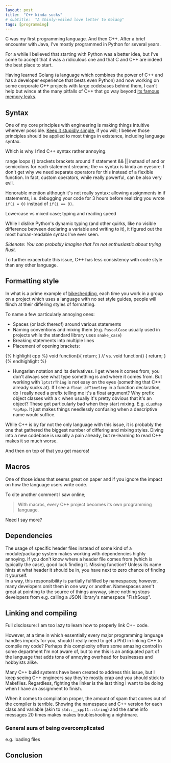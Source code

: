 ```yaml
---
layout: post
title:  "C++ kinda sucks"
# subtitle:  "A thinly-veiled love letter to Golang"
tags: [programming]
---
```


C was my first programming language. And then C++.
After a brief encounter with Java, I've mostly programmed in Python for several years.

For a while I believed that starting with Python was a better idea,
but I've come to accept that it was a ridiculous one and that C and C++ are indeed the best place to start.

Having learned Golang (a language which combines the power of C++ and has a developer experience that bests even Python)
and now working on some corporate C++ projects with large codebases behind them,
I can't help but wince at the many pitfalls of C++ that go way beyond [its famous memory leaks](https://www.tomshardware.com/software/security-software/white-house-urges-developers-to-avoid-c-and-c-use-memory-safe-programming-languages).

## Syntax

One of my core principles with engineering is making things intuitive wherever possible.
[Keep it stupidly simple](https://en.wikipedia.org/wiki/KISS_principle), if you will; I believe those principles should be applied to most things in existence, including language syntax.

Which is why I find C++ syntax rather annoying.

range loops
{} brackets
brackets around if statement
&& || instead of and or
semicolons for each statement
streams; the `>>` syntax is kinda an eyesore. I don't get why we need separate operators for this instead of a flexible function.
In fact, custom operators, while really powerful, can be also very evil.

Honorable mention although it's not really syntax: allowing assignments in if statements,
i.e. debugging your code for 3 hours before realizing you wrote `if(i = 0)` instead of `if(i == 0)`.

Lowercase vs mixed case; typing and reading speed

While I dislike Python's dynamic typing (and other quirks, like no visible difference between declaring a variable and writing to it),
it figured out the most human-readable syntax I've ever seen.

*Sidenote: You can probably imagine that I'm not enthusiastic about trying Rust.*

To further exacerbate this issue, C++ has less consistency with code style than any other language.

## Formatting style

In what is a prime example of [bikeshedding](http://catb.org/jargon/html/B/bikeshedding.html),
each time you work in a group on a project which uses a language with no set style guides,
people will flinch at their differing styles of formatting.

To name a few particularly annoying ones:
* Spaces (or lack thereof) around various statements
* Naming conventions and mixing them (e.g. `PascalCase` usually used in projects while the standard library uses `snake_case`)
* Breaking statements into multiple lines
* Placement of opening brackets:

{% highlight cpp %}
void function(){
    return;
}
// vs.
void function()
{
    return;
}
{% endhighlight %}

* Hungarian notation and its derivatives.
I get where it comes from; you don't always see what type something is and where it comes from.
But working with `lptstrThing` is not easy on the eyes (something that C++ already sucks at).
If I see a `float afTimeStep` in a function declaration, do I really need a prefix telling me it's a float argument?
Why prefix object classes with a `C` when usually it's pretty obvious that it's an object?
These get particularly bad when they start mixing. E.g. `cLuxMap *apMap`.
It just makes things needlessly confusing when a descriptive name would suffice.

While C++ is by far not the only language with this issue,
it is probably the one that gathered the biggest number of differing and mixing styles.
Diving into a new codebase is usually a pain already, but re-learning to read C++ makes it so much worse.

And then on top of that you get macros!

## Macros

One of those ideas that seems great on paper and if you ignore the impact on how the language users write code.

To cite another comment I saw online;

> With macros, every C++ project becomes its own programming language.

Need I say more?

## Dependencies

The usage of specific header files instead of some kind of a module/package system
makes working with dependencies highly annoying.
If you don't know where a header file comes from (which is typically the case),
good luck finding it.
Missing function? Unless its name hints at what header it should be in,
you have next to zero chance of finding it yourself.\
In a way, this responsibility is partially fulfilled by namespaces;
however, many developers omit them in one way or another.
Namespaces aren't great at pointing to the source of things anyway,
since nothing stops developers from e.g. calling a JSON library's namespace "FishSoup".

## Linking and compiling

Full disclosure: I am too lazy to learn how to properly link C++ code.

However, at a time in which essentially every major programming language handles imports for you,
should I really need to get a PhD in linking C++ to compile my code?
Perhaps this complexity offers some amazing control in some department I'm not aware of,
but to me this is an antiquated part of the language that adds tons of annoying overhead for businesses and hobbyists alike.

Many C++ build systems have been created to address this issue,
but I keep seeing C++ engineers say they're mostly crap and you should stick to Makefiles.
Regardless, fighting the linker is the last thing I want to be doing when I have an assignment to finish.

When it comes to compilation proper, the amount of spam that comes out of the compiler is terrible.
Showing the namespace and C++ version for each class and variable (akin to `std::__cpp11::string`)
and the same info messages 20 times makes makes troubleshooting a nightmare.

### General aura of being overcomplicated

e.g. loading files

## Conclusion

